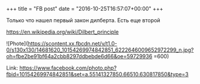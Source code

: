+++
title = "FB post"
date = "2016-10-25T16:57:07+00:00"
+++

Только что нашел первый закон дилберта. Есть еще второй

https://en.wikipedia.org/wiki/Dilbert_principle

![Phote](https://scontent.xx.fbcdn.net/v/t1.0-0/s130x130/14681620_10154269974842851_6222646009652972299_n.jpg?oh=fbe2be91bf64a2cbb8297ddbebde6d66&oe=59729936 =600)


Link: https://www.facebook.com/photo.php?fbid=10154269974842851&set=a.55141327850.66510.630817850&type=3
